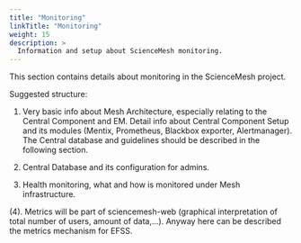 ```yaml
---
title: "Monitoring"
linkTitle: "Monitoring"
weight: 15
description: >
  Information and setup about ScienceMesh monitoring.
---
```


This section contains details about monitoring in the ScienceMesh project.

Suggested structure:

1. Very basic info about Mesh Architecture, especially relating to the Central Component and EM. Detail info about Central Component Setup and its modules (Mentix, Prometheus, Blackbox exporter, Alertmanager). The Central database and guidelines should be described in the following section.

2. Central Database and its configuration for admins.

3. Health monitoring, what and how is monitored under Mesh infrastructure.

(4). Metrics will be part of sciencemesh-web (graphical interpretation of total number of users, amount of data,...). Anyway here can be described the metrics mechanism for EFSS.


